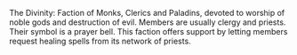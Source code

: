 The Divinity: Faction of Monks, Clerics and Paladins, devoted to worship of noble gods and destruction of evil. Members are usually clergy and priests. Their symbol is a prayer bell. This faction offers support by letting members request healing spells from its network of priests.